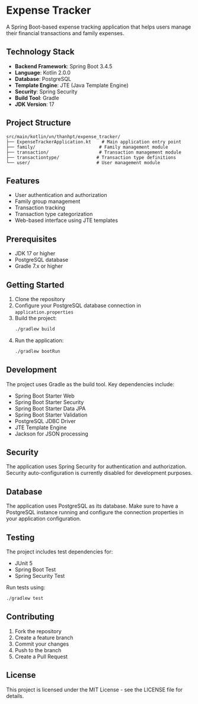 # Expense Tracker

A Spring Boot-based expense tracking application that helps users manage their financial transactions and family expenses.

## Technology Stack

- **Backend Framework**: Spring Boot 3.4.5
- **Language**: Kotlin 2.0.0
- **Database**: PostgreSQL
- **Template Engine**: JTE (Java Template Engine)
- **Security**: Spring Security
- **Build Tool**: Gradle
- **JDK Version**: 17

## Project Structure

```
src/main/kotlin/vn/thanhpt/expense_tracker/
├── ExpenseTrackerApplication.kt    # Main application entry point
├── family/                        # Family management module
├── transaction/                   # Transaction management module
├── transactiontype/              # Transaction type definitions
└── user/                         # User management module
```

## Features

- User authentication and authorization
- Family group management
- Transaction tracking
- Transaction type categorization
- Web-based interface using JTE templates

## Prerequisites

- JDK 17 or higher
- PostgreSQL database
- Gradle 7.x or higher

## Getting Started

1. Clone the repository
2. Configure your PostgreSQL database connection in `application.properties`
3. Build the project:
   ```bash
   ./gradlew build
   ```
4. Run the application:
   ```bash
   ./gradlew bootRun
   ```

## Development

The project uses Gradle as the build tool. Key dependencies include:

- Spring Boot Starter Web
- Spring Boot Starter Security
- Spring Boot Starter Data JPA
- Spring Boot Starter Validation
- PostgreSQL JDBC Driver
- JTE Template Engine
- Jackson for JSON processing

## Security

The application uses Spring Security for authentication and authorization. Security auto-configuration is currently disabled for development purposes.

## Database

The application uses PostgreSQL as its database. Make sure to have a PostgreSQL instance running and configure the connection properties in your application configuration.

## Testing

The project includes test dependencies for:
- JUnit 5
- Spring Boot Test
- Spring Security Test

Run tests using:
```bash
./gradlew test
```

## Contributing

1. Fork the repository
2. Create a feature branch
3. Commit your changes
4. Push to the branch
5. Create a Pull Request

## License

This project is licensed under the MIT License - see the LICENSE file for details.
